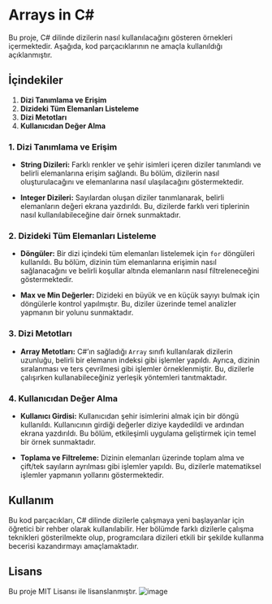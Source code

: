 # Arrays in C#

Bu proje, C# dilinde dizilerin nasıl kullanılacağını gösteren örnekleri içermektedir. Aşağıda, kod parçacıklarının ne amaçla kullanıldığı açıklanmıştır.

## İçindekiler

1. **Dizi Tanımlama ve Erişim**
2. **Dizideki Tüm Elemanları Listeleme**
3. **Dizi Metotları**
4. **Kullanıcıdan Değer Alma**

### 1. Dizi Tanımlama ve Erişim

- **String Dizileri:** Farklı renkler ve şehir isimleri içeren diziler tanımlandı ve belirli elemanlarına erişim sağlandı. Bu bölüm, dizilerin nasıl oluşturulacağını ve elemanlarına nasıl ulaşılacağını göstermektedir.
  
- **Integer Dizileri:** Sayılardan oluşan diziler tanımlanarak, belirli elemanların değeri ekrana yazdırıldı. Bu, dizilerde farklı veri tiplerinin nasıl kullanılabileceğine dair örnek sunmaktadır.

### 2. Dizideki Tüm Elemanları Listeleme

- **Döngüler:** Bir dizi içindeki tüm elemanları listelemek için `for` döngüleri kullanıldı. Bu bölüm, dizinin tüm elemanlarına erişimin nasıl sağlanacağını ve belirli koşullar altında elemanların nasıl filtreleneceğini göstermektedir.

- **Max ve Min Değerler:** Dizideki en büyük ve en küçük sayıyı bulmak için döngülerle kontrol yapılmıştır. Bu, diziler üzerinde temel analizler yapmanın bir yolunu sunmaktadır.

### 3. Dizi Metotları

- **Array Metotları:** C#’ın sağladığı `Array` sınıfı kullanılarak dizilerin uzunluğu, belirli bir elemanın indeksi gibi işlemler yapıldı. Ayrıca, dizinin sıralanması ve ters çevrilmesi gibi işlemler örneklenmiştir. Bu, dizilerle çalışırken kullanabileceğiniz yerleşik yöntemleri tanıtmaktadır.

### 4. Kullanıcıdan Değer Alma

- **Kullanıcı Girdisi:** Kullanıcıdan şehir isimlerini almak için bir döngü kullanıldı. Kullanıcının girdiği değerler diziye kaydedildi ve ardından ekrana yazdırıldı. Bu bölüm, etkileşimli uygulama geliştirmek için temel bir örnek sunmaktadır.

- **Toplama ve Filtreleme:** Dizinin elemanları üzerinde toplam alma ve çift/tek sayıların ayrılması gibi işlemler yapıldı. Bu, dizilerle matematiksel işlemler yapmanın yollarını göstermektedir.

## Kullanım

Bu kod parçacıkları, C# dilinde dizilerle çalışmaya yeni başlayanlar için öğretici bir rehber olarak kullanılabilir. Her bölümde farklı dizilerle çalışma teknikleri gösterilmekte olup, programcılara dizileri etkili bir şekilde kullanma becerisi kazandırmayı amaçlamaktadır. 

## Lisans

Bu proje MIT Lisansı ile lisanslanmıştır.
![image](https://github.com/user-attachments/assets/7bcd7bdd-8c90-49de-b164-5222a9c71f37)

